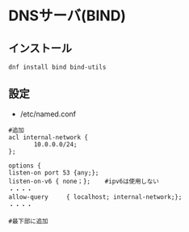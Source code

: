 # DNSサーバ(BIND)

## インストール
`dnf install bind bind-utils`

## 設定
- /etc/named.conf
```
#追加
acl internal-network {
       10.0.0.0/24;
};

options {
listen-on port 53 {any;};
listen-on-v6 { none；};    #ipv6は使用しない
・・・・
allow-query     { localhost; internal-network;};
・・・・

#最下部に追加

```
